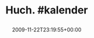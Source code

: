---
retweeted: false
source: <a href="http://twitter.com" rel="nofollow">Twitter Web Client</a>
entities:
  hashtags:
  - text: kalender
    indices:
    - '6'
    - '15'
  symbols: []
  user_mentions: []
  urls: []
display_text_range:
- '0'
- '15'
favorite_count: '0'
id_str: '5958862981'
truncated: false
retweet_count: '0'
id: '5958862981'
created_at: Sun Nov 22 23:19:55 +0000 2009
favorited: false
full_text: 'Huch. #kalender'
lang: en
tags:
- kalender
- pesos/twitter
date: '2009-11-22T23:19:55+00:00'
src: https://twitter.com/bascht/status/5958862981
original_url: https://twitter.com/bascht/status/5958862981
type: twitter_tweet
text: 'Huch. #kalender'
title: 'Huch. #kalender

  '

---